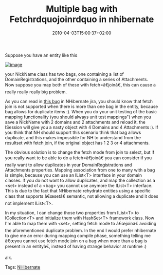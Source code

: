 ﻿---
title: "Multiple bag with Fetchrdquojoinrdquo in nhibernate"
description: ""
date: 2010-04-03T15:00:37+02:00
draft: false
tags: [Nhibernate]
categories: [Nhibernate]
---
Suppose you have an entity like this

[![image](https://www.codewrecks.com/blog/wp-content/uploads/2010/04/image_thumb.png "image")](https://www.codewrecks.com/blog/wp-content/uploads/2010/04/image.png)

your NickName class has two bags, one containing a list of DomainRegistrations, and the other containing a series of Attachments. Now suppose you map both of these with fetch=â€joinâ€, this can cause a really really really big problem.

As you can read in [this bug](http://216.121.112.228/browse/NH-1471) in NHibernate jira, you should know that fetch join is not supported when there is more than one bag in the entity, because bag allows for duplicate items :). When you do your unit testing of the basic mapping functionality (you should always unit test mappings") when you save a NickName with 2 domains and 2 attachments and reload it, the ISession will give you a nasty object with 4 Domains and 4 Attachments :). If you think that NH should support this scenario think that bag allows duplicate, and this makes impossible for NH to understand from the resultset with fetch join, if the original object has 1 2 3 or 4 attachments.

The obvious solution is to change the fetch mode from join to select, but if you really want to be able to do a fetch=â€joinâ€ you can consider if you really want to allow duplicates in your DomainRegistrations and Attachments properties. Mapping association from one to many with a bag is simple, because you can use an IList&lt;T&gt; interface in your domain classes. If you do not want to allow duplicates, and map the collection as a &lt;set&gt; instead of a &lt;bag&gt; you cannot use anymore the IList&lt;T&gt; interface. This is due to the fact that NHibernate rehydrate entities using a specific class that supports â€œsetâ€ semantic, not allowing a duplicate and it does not implement IList&lt;T&gt;.

In my situation, I can change those two properties from IList&lt;T&gt; to ICollection&lt;T&gt; and initialize them with HashSet&lt;T&gt; framework class. Now I'm able to map them with &lt;set&gt;, setting fetch mode to â€œjoinâ€ avoiding the aforementioned duplicate problem. In the end I would prefer nhibernate to give me an error during mapping compile phase, something telling me â€œyou cannot use fetch mode join on a bag when more than a bag is present in an entityâ€, instead of having strange behavior at runtime :)

alk.

Tags: [NHibernate](http://technorati.com/tag/NHibernate)
